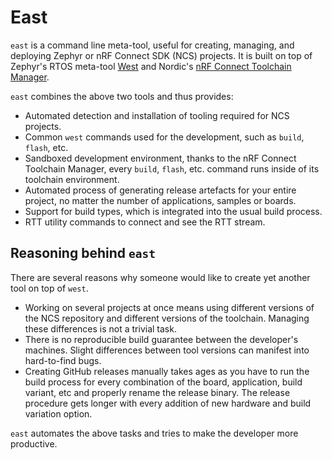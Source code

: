# East

`east` is a command line meta-tool, useful for creating, managing, and deploying
Zephyr or nRF Connect SDK (NCS) projects. It is built on top of Zephyr's RTOS
meta-tool [West] and Nordic's [nRF Connect Toolchain Manager].

[west]: https://github.com/zephyrproject-rtos/west
[nrf connect toolchain manager]:
  https://github.com/NordicSemiconductor/pc-nrfconnect-toolchain-manager

`east` combines the above two tools and thus provides:

- Automated detection and installation of tooling required for NCS projects.
- Common `west` commands used for the development, such as `build`, `flash`,
  etc.
- Sandboxed development environment, thanks to the nRF Connect Toolchain
  Manager, every `build`, `flash`, etc. command runs inside of its toolchain
  environment.
- Automated process of generating release artefacts for your entire project, no
  matter the number of applications, samples or boards.
- Support for build types, which is integrated into the usual build process.
- RTT utility commands to connect and see the RTT stream.

## Reasoning behind `east`

There are several reasons why someone would like to create yet another tool on
top of `west`.

- Working on several projects at once means using different versions of the NCS
  repository and different versions of the toolchain. Managing these differences
  is not a trivial task.
- There is no reproducible build guarantee between the developer's machines.
  Slight differences between tool versions can manifest into hard-to-find bugs.
- Creating GitHub releases manually takes ages as you have to run the build
  process for every combination of the board, application, build variant, etc
  and properly rename the release binary. The release procedure gets longer with
  every addition of new hardware and build variation option.

`east` automates the above tasks and tries to make the developer more
productive.
